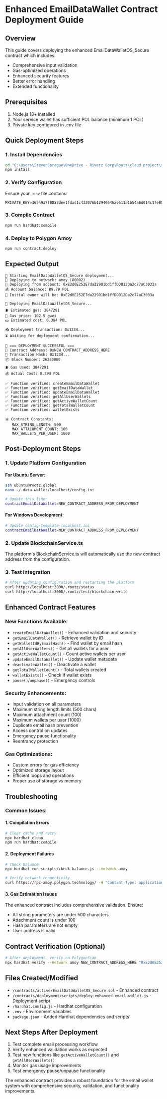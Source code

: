 # Enhanced EmailDataWallet Contract Deployment Guide

## Overview
This guide covers deploying the enhanced EmailDataWalletOS_Secure contract which includes:
- Comprehensive input validation
- Gas-optimized operations
- Enhanced security features
- Better error handling
- Extended functionality

## Prerequisites
1. Node.js 18+ installed
2. Your service wallet has sufficient POL balance (minimum 1 POL)
3. Private key configured in .env file

## Quick Deployment Steps

### 1. Install Dependencies
```bash
cd "C:\Users\StevenSprague\OneDrive - Rivetz Corp\Rootz\claud project\sks-rootz-platform"
npm install
```

### 2. Verify Configuration
Ensure your `.env` file contains:
```env
PRIVATE_KEY=36549a7f0853dee1fdad1c432076b12946646ae511a1b54a6d014c17e85d196b
```

### 3. Compile Contract
```bash
npm run hardhat:compile
```

### 4. Deploy to Polygon Amoy
```bash
npm run contract:deploy
```

## Expected Output
```
🚀 Starting EmailDataWalletOS_Secure deployment...
📡 Deploying to network: amoy (80002)
👤 Deploying from account: 0xE2d0E252E7da22901bd1ffDD012Da2c77aC3033a
💰 Account balance: 89.79 POL
🔑 Initial owner will be: 0xE2d0E252E7da22901bd1ffDD012Da2c77aC3033a

🔨 Deploying EmailDataWalletOS_Secure...
⛽ Estimated gas: 3847291
💨 Gas price: 102.5 gwei
💵 Estimated cost: 0.394 POL

📤 Deployment transaction: 0x1234...
⏳ Waiting for deployment confirmation...

🎉 === DEPLOYMENT SUCCESSFUL ===
📍 Contract Address: 0xNEW_CONTRACT_ADDRESS_HERE
🔗 Transaction Hash: 0x1234...
📦 Block Number: 26380000
⛽ Gas Used: 3847291
💰 Actual Cost: 0.394 POL

✅ Function verified: createEmailDataWallet
✅ Function verified: getEmailDataWallet
✅ Function verified: updateEmailDataWallet
✅ Function verified: getAllUserWallets
✅ Function verified: getActiveWalletCount
✅ Function verified: getTotalWalletCount
✅ Function verified: walletExists

📊 Contract Constants:
   MAX_STRING_LENGTH: 500
   MAX_ATTACHMENT_COUNT: 100
   MAX_WALLETS_PER_USER: 1000
```

## Post-Deployment Steps

### 1. Update Platform Configuration

#### For Ubuntu Server:
```bash
ssh ubuntu@rootz.global
nano ~/.data-wallet/localhost/config.ini

# Update this line:
contractEmailDataWallet=NEW_CONTRACT_ADDRESS_FROM_DEPLOYMENT
```

#### For Windows Development:
```bash
# Update config-template-localhost.ini
contractEmailDataWallet=NEW_CONTRACT_ADDRESS_FROM_DEPLOYMENT
```

### 2. Update BlockchainService.ts
The platform's BlockchainService.ts will automatically use the new contract address from the configuration.

### 3. Test Integration
```bash
# After updating configuration and restarting the platform
curl http://localhost:3000/.rootz/status
curl http://localhost:3000/.rootz/test/blockchain-write
```

## Enhanced Contract Features

### New Functions Available:
- `createEmailDataWallet()` - Enhanced validation and security
- `getEmailDataWallet()` - Retrieve wallet by ID
- `getWalletIdByEmailHash()` - Find wallet by email hash
- `getAllUserWallets()` - Get all wallets for a user
- `getActiveWalletCount()` - Count active wallets per user
- `updateEmailDataWallet()` - Update wallet metadata
- `deactivateWallet()` - Deactivate a wallet
- `getTotalWalletCount()` - Total wallets created
- `walletExists()` - Check if wallet exists
- `pause()`/`unpause()` - Emergency controls

### Security Enhancements:
- Input validation on all parameters
- Maximum string length limits (500 chars)
- Maximum attachment count (100)
- Maximum wallets per user (1000)
- Duplicate email hash prevention
- Access control on updates
- Emergency pause functionality
- Reentrancy protection

### Gas Optimizations:
- Custom errors for gas efficiency
- Optimized storage layout
- Efficient loops and operations
- Proper use of storage vs memory

## Troubleshooting

### Common Issues:

#### 1. Compilation Errors
```bash
# Clear cache and retry
npx hardhat clean
npm run hardhat:compile
```

#### 2. Deployment Failures
```bash
# Check balance
npx hardhat run scripts/check-balance.js --network amoy

# Verify network connectivity
curl https://rpc-amoy.polygon.technology/ -H "Content-Type: application/json" -d '{"jsonrpc":"2.0","method":"eth_blockNumber","params":[],"id":1}'
```

#### 3. Gas Estimation Issues
The enhanced contract includes comprehensive validation. Ensure:
- All string parameters are under 500 characters
- Attachment count is under 100
- Hash parameters are not empty
- User address is valid

## Contract Verification (Optional)
```bash
# After deployment, verify on PolygonScan
npx hardhat verify --network amoy NEW_CONTRACT_ADDRESS_HERE "0xE2d0E252E7da22901bd1ffDD012Da2c77aC3033a"
```

## Files Created/Modified
- `/contracts/active/EmailDataWalletOS_Secure.sol` - Enhanced contract
- `/contracts/deployment/scripts/deploy-enhanced-email-wallet.js` - Deployment script
- `/hardhat.config.js` - Hardhat configuration
- `.env` - Environment variables
- `package.json` - Added Hardhat dependencies and scripts

## Next Steps After Deployment
1. Test complete email processing workflow
2. Verify enhanced validation works as expected
3. Test new functions like `getActiveWalletCount()` and `getAllUserWallets()`
4. Monitor gas usage improvements
5. Test emergency pause/unpause functionality

The enhanced contract provides a robust foundation for the email wallet system with comprehensive security, validation, and functionality improvements.
